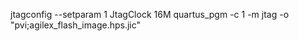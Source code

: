 jtagconfig --setparam 1 JtagClock 16M 
quartus_pgm -c 1 -m jtag -o "pvi;agilex_flash_image.hps.jic"
